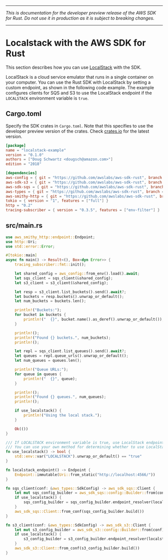 --------

 *This is documentation for the developer preview release of the AWS SDK for Rust\. Do not use it in production as it is subject to breaking changes\.* 

--------

# Localstack with the AWS SDK for Rust<a name="localstack"></a>

This section describes how you can use [LocalStack](https://github.com/localstack/localstack) with the SDK\.

LocalStack is a cloud service emulator that runs in a single container on your computer\. You can use the Rust SDK with LocalStack by setting a custom endpoint, as shown in the following code example\. The example configures clients for SQS and S3 to use the LocalStack endpoint if the `LOCALSTACK` environment variable is `true`\.

## Cargo\.toml<a name="localstack-cargo"></a>

Specify the SDK crates in `Cargo.toml`\. Note that this specifies to use the developer preview version of the crates\. Check [crates\.io](https://crates.io/) for the latest version\.

```toml
[package]
name = "localstack-example"
version = "0.1.0"
authors = ["Doug Schwartz <dougsch@amazon.com>"]
edition = "2018"

[dependencies]
aws-config = { git = "https://github.com/awslabs/aws-sdk-rust", branch = "next" }
aws-sdk-s3 = { git = "https://github.com/awslabs/aws-sdk-rust", branch = "next" }
aws-sdk-sqs = { git = "https://github.com/awslabs/aws-sdk-rust", branch = "next" }
aws-types = { git = "https://github.com/awslabs/aws-sdk-rust", branch = "next" }
aws-smithy-http = { git = "https://github.com/awslabs/aws-sdk-rust", branch = "next" }
tokio = { version = "1", features = ["full"] }
http = "0.2"
tracing-subscriber = { version = "0.3.5", features = ["env-filter"] }
```

## src/main\.rs<a name="localstack-main"></a>

```rust
use aws_smithy_http::endpoint::Endpoint;
use http::Uri;
use std::error::Error;

#[tokio::main]
async fn main() -> Result<(), Box<dyn Error>> {
    tracing_subscriber::fmt::init();

    let shared_config = aws_config::from_env().load().await;
    let sqs_client = sqs_client(&shared_config);
    let s3_client = s3_client(&shared_config);

    let resp = s3_client.list_buckets().send().await?;
    let buckets = resp.buckets().unwrap_or_default();
    let num_buckets = buckets.len();

    println!("Buckets:");
    for bucket in buckets {
        println!("  {}", bucket.name().as_deref().unwrap_or_default());
    }

    println!();
    println!("Found {} buckets.", num_buckets);
    println!();

    let repl = sqs_client.list_queues().send().await?;
    let queues = repl.queue_urls().unwrap_or_default();
    let num_queues = queues.len();

    println!("Queue URLs:");
    for queue in queues {
        println!("  {}", queue);
    }

    println!();
    println!("Found {} queues.", num_queues);
    println!();

    if use_localstack() {
        println!("Using the local stack.");
    }

    Ok(())
}

/// If LOCALSTACK environment variable is true, use LocalStack endpoints.
/// You can use your own method for determining whether to use LocalStack endpoints.
fn use_localstack() -> bool {
    std::env::var("LOCALSTACK").unwrap_or_default() == "true"
}

fn localstack_endpoint() -> Endpoint {
    Endpoint::immutable(Uri::from_static("http://localhost:4566/"))
}

fn sqs_client(conf: &aws_types::SdkConfig) -> aws_sdk_sqs::Client {
    let mut sqs_config_builder = aws_sdk_sqs::config::Builder::from(conf);
    if use_localstack() {
        sqs_config_builder = sqs_config_builder.endpoint_resolver(localstack_endpoint())
    }
    aws_sdk_sqs::Client::from_conf(sqs_config_builder.build())
}

fn s3_client(conf: &aws_types::SdkConfig) -> aws_sdk_s3::Client {
    let mut s3_config_builder = aws_sdk_s3::config::Builder::from(conf);
    if use_localstack() {
        s3_config_builder = s3_config_builder.endpoint_resolver(localstack_endpoint());
    }
    aws_sdk_s3::Client::from_conf(s3_config_builder.build())
}
```